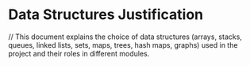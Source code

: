 # Data Structures Justification

// This document explains the choice of data structures (arrays, stacks, queues, linked lists, sets, maps, trees, hash maps, graphs) used in the project and their roles in different modules.
